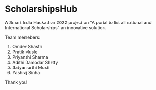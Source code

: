 # ScholarshipsHub
A Smart India Hackathon 2022 project on "A portal to list all national and International Scholarships" an innovative solution. 


Team memebers:
1. Omdev Shastri
2. Pratik Musle
3. Priyanshi Sharma
4. Adithi Damodar Shetty
5. Satyamurthi Musti
6. Yashraj Sinha

Thank you! 
